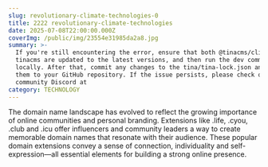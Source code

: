 ```yaml
---
slug: revolutionary-climate-technologies-0
title: 2222 revolutionary-climate-technologies
date: 2025-07-08T22:00:00.000Z
coverImg: /public/img/23554e31985da2a8.jpg
summary: >-
  If you're still encountering the error, ensure that both @tinacms/cli and
  tinacms are updated to the latest versions, and then run the dev command
  locally. After that, commit any changes to the tina/tina-lock.json and push
  them to your GitHub repository. If the issue persists, please check our
  community Discord at
category: TECHNOLOGY
---
```


The domain name landscape has evolved to reflect the growing importance of online communities and personal branding. Extensions like .life, .cyou, .club and .icu offer influencers and community leaders a way to create memorable domain names that resonate with their audience. These popular domain extensions convey a sense of connection, individuality and self-expression—all essential elements for building a strong online presence.
